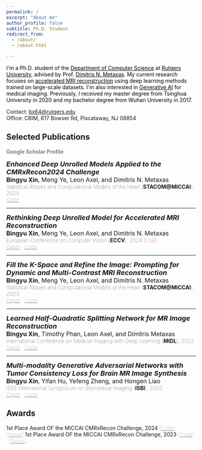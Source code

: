 ```yaml
---
permalink: /
excerpt: "About me"
author_profile: false
subtitle: Ph.D. Student
redirect_from: 
  - /about/
  - /about.html

---
```

<span style="color:black;">
I'm a Ph.D. student of the <a href="https://www.cs.rutgers.edu/" style="color:black; text-decoration:underline;">Department of Computer Science</a>
 at <a href="https://www.rutgers.edu/" style="color:black; text-decoration:underline;">Rutgers University</a>, advised by Prof. <a href="https://people.cs.rutgers.edu/~dnm/" style="color:black; text-decoration:underline;">Dimitris N. Metaxas</a>. My current research focuses on <u>accelerated MRI reconstruction</u> using deep learning methods trained on large-scale datasets. I'm also interested in <u>Generative AI</u> for medical imaging. Previously, I received my master degree from Tsinghua University in 2020 and my bachelor degree from Wuhan University in 2017.
</span>

Contact: bx64@rutgers.edu<br>
Office: CBIM, 617 Bowser Rd, Piscataway, NJ 08854

## Selected Publications

<a href="https://scholar.google.com/citations?user=ENG4A1gAAAAJ&hl=en&authuser=1" style="color:gray; text-decoration:none; font-weight:bold;">Google Scholar Profile</a>

<!-- add new paper below here -->

<span style="font-size:18px; font-weight:bold; font-style:italic;">Enhanced Deep Unrolled Models Applied to the CMRxRecon2024 Challenge</span>  
<span style="font-size:16px; font-weight:normal;">**Bingyu Xin**, Meng Ye, Leon Axel, and Dimitris N. Metaxas</span>  
<span style="font-size:14px; font-weight:lighter;">Statistical Atlases and Computational Models of the Heart (**STACOM@MICCAI**), 2024</span>  
<span style="font-size:14px; font-weight:lighter;"><a href="https://github.com/hellopipu/PromptMR-plus" style="color:gray; text-decoration:underline;">Code</a></span>

---


<span style="font-size:18px; font-weight:bold; font-style:italic;">Rethinking Deep Unrolled Model for Accelerated MRI Reconstruction</span>  
<span style="font-size:16px; font-weight:normal;">**Bingyu Xin**, Meng Ye, Leon Axel, and Dimitris N. Metaxas</span>  
<span style="font-size:14px; font-weight:lighter;">European Conference on Computer Vision (**ECCV**), 2024 (<span style="color:red;">Oral</span>)</span>  
<span style="font-size:14px; font-weight:lighter;"><a href="https://www.ecva.net/papers/eccv_2024/papers_ECCV/papers/09565.pdf" style="color:gray; text-decoration:underline;">Paper</a> · <a href="https://github.com/hellopipu/PromptMR-plus" style="color:gray; text-decoration:underline;">Code</a></span>

---

<span style="font-size:18px; font-weight:bold; font-style:italic;">Fill the K-Space and Refine the Image: Prompting for Dynamic and Multi-Contrast MRI Reconstruction</span>  
<span style="font-size:16px; font-weight:normal;">**Bingyu Xin**, Meng Ye, Leon Axel, and Dimitris N. Metaxas</span>  
<span style="font-size:14px; font-weight:lighter;">Statistical Atlases and Computational Models of the Heart (**STACOM@MICCAI**), 2023</span>  
<span style="font-size:14px; font-weight:lighter;"><a href="https://arxiv.org/pdf/2309.13839.pdf" style="color:gray; text-decoration:underline;">Paper</a> · <a href="https://github.com/hellopipu/PromptMR" style="color:gray; text-decoration:underline;">Code</a></span>

---

<span style="font-size:18px; font-weight:bold; font-style:italic;">Learned Half-Quadratic Splitting Network for MR Image Reconstruction</span>  
<span style="font-size:16px; font-weight:normal;">**Bingyu Xin**, Timothy Phan, Leon Axel, and Dimitris Metaxas</span>  
<span style="font-size:14px; font-weight:lighter;">International Conference on Medical Imaging with Deep Learning (**MIDL**), 2022</span>  
<span style="font-size:14px; font-weight:lighter;"><a href="https://proceedings.mlr.press/v172/xin22a/xin22a.pdf" style="color:gray; text-decoration:underline;">Paper</a> · <a href="https://github.com/hellopipu/HQS-Net" style="color:gray; text-decoration:underline;">Code</a></span>

---

<span style="font-size:18px; font-weight:bold; font-style:italic;">Multi-modality Generative Adversarial Networks with Tumor Consistency Loss for Brain MR Image Synthesis</span>  
<span style="font-size:16px; font-weight:normal;">**Bingyu Xin**, Yifan Hu, Yefeng Zheng, and Hongen Liao</span>  
<span style="font-size:14px; font-weight:lighter;">IEEE International Symposium on Biomedical Imaging (**ISBI**), 2020</span>  
<span style="font-size:14px; font-weight:lighter;"><a href="https://ieeexplore.ieee.org/abstract/document/9098449/" style="color:gray; text-decoration:underline;">Paper</a> · <a href="https://github.com/hellopipu/TC-MGAN" style="color:gray; text-decoration:underline;">Code</a></span>

## Awards
1st Place Award OF the MICCAI CMRxRecon Challenge, 2024 <span style="font-size:14px; font-weight:lighter;"><a href="https://github.com/hellopipu/PromptMR-plus" style="color:gray; text-decoration:underline;">[Code]</a> · <a href="https://www.cs.rutgers.edu/news-events/news/news-item/cs-ph-d-students-bingyu-xin-and-meng-ye-win-first-place-at-miccai-2024" style="color:gray; text-decoration:underline;">[News]</a></span>
1st Place Award OF the MICCAI CMRxRecon Challenge, 2023 <span style="font-size:14px; font-weight:lighter;"><a href="https://github.com/hellopipu/PromptMR" style="color:gray; text-decoration:underline;">[Code]</a> · <a href="https://www.cs.rutgers.edu/news-events/news/news-item/ph-d-students-bingyu-xin-and-meng-ye-awarded-two-accolades-at-miccai-conference" style="color:gray; text-decoration:underline;">[News]</a></span>